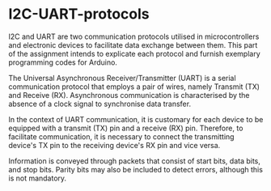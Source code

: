 # I2C-UART-protocols
I2C and UART are two communication protocols utilised in microcontrollers and electronic devices to facilitate data exchange between them. This part of the assignment intends to explicate each protocol and furnish exemplary programming codes for Arduino.

The Universal Asynchronous Receiver/Transmitter (UART) is a serial communication protocol that employs a pair of wires, namely Transmit (TX) and Receive (RX). Asynchronous communication is characterised by the absence of a clock signal to synchronise data transfer.

In the context of UART communication, it is customary for each device to be equipped with a transmit (TX) pin and a receive (RX) pin. Therefore, to facilitate communication, it is necessary to connect the transmitting device's TX pin to the receiving device's RX pin and vice versa.

Information is conveyed through packets that consist of start bits, data bits, and stop bits. Parity bits may also be included to detect errors, although this is not mandatory.




